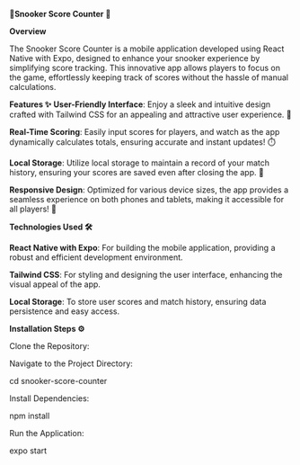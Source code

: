 **🎱Snooker Score Counter 📱**

**Overview**

The Snooker Score Counter is a mobile application developed using React Native with Expo, designed to enhance your snooker experience by simplifying score tracking. This innovative app allows players to focus on the game, effortlessly keeping track of scores without the hassle of manual calculations.

**Features ✨**
**User-Friendly Interface**: Enjoy a sleek and intuitive design crafted with Tailwind CSS for an appealing and attractive user experience. 🌟

**Real-Time Scoring**: Easily input scores for players, and watch as the app dynamically calculates totals, ensuring accurate and instant updates! ⏱️

**Local Storage**: Utilize local storage to maintain a record of your match history, ensuring your scores are saved even after closing the app. 💾

**Responsive Design**: Optimized for various device sizes, the app provides a seamless experience on both phones and tablets, making it accessible for all players! 📲

**Technologies Used 🛠️**

**React Native with Expo**: For building the mobile application, providing a robust and efficient development environment.

**Tailwind CSS**: For styling and designing the user interface, enhancing the visual appeal of the app.

**Local Storage**: To store user scores and match history, ensuring data persistence and easy access.

**Installation Steps ⚙️**

Clone the Repository:

Navigate to the Project Directory:

cd snooker-score-counter

Install Dependencies:

npm install

Run the Application:

expo start
